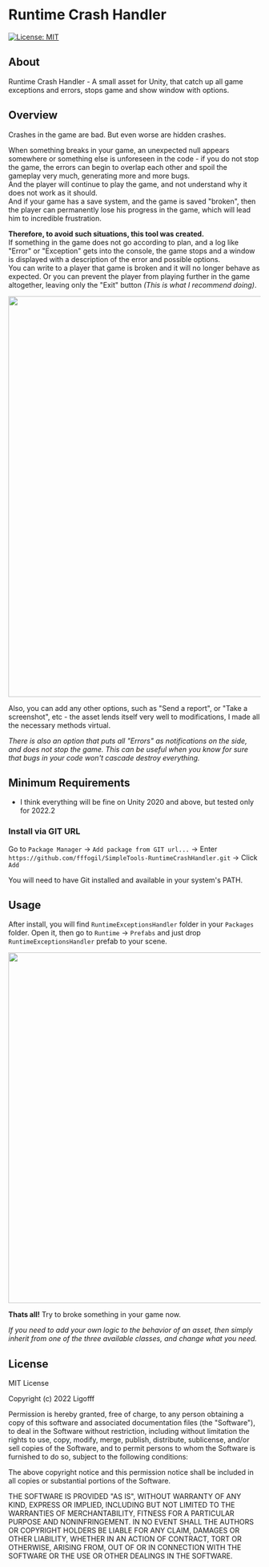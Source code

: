 # Runtime Crash Handler
[![License: MIT](https://img.shields.io/badge/License-MIT-blue.svg)](https://opensource.org/licenses/MIT)


## About
Runtime Crash Handler - A small asset for Unity, that catch up all game exceptions and errors, stops game and show window with options.<br />

## Overview
Crashes in the game are bad. But even worse are hidden crashes.

When something breaks in your game, an unexpected null appears somewhere or something else is unforeseen in the code - if you do not stop the game, the errors can begin to overlap each other and spoil the gameplay very much, generating more and more bugs.<br />
And the player will continue to play the game, and not understand why it does not work as it should.<br />
And if your game has a save system, and the game is saved "broken", then the player can permanently lose his progress in the game, which will lead him to incredible frustration.

**Therefore, to avoid such situations, this tool was created.**<br />
If something in the game does not go according to plan, and a log like "Error" or "Exception" gets into the console, the game stops and a window is displayed with a description of the error and possible options.<br />
You can write to a player that game is broken and it will no longer behave as expected. Or you can prevent the player from playing further in the game altogether, leaving only the "Exit" button *(This is what I recommend doing)*.<br />

<p align="center">
  <img width="800" src="https://user-images.githubusercontent.com/44195161/230169674-55394c54-e43a-4859-8871-b34a2e83dfc2.png">
</p>

Also, you can add any other options, such as "Send a report", or "Take a screenshot", etc - the asset lends itself very well to modifications, I made all the necessary methods virtual.

*There is also an option that puts all "Errors" as notifications on the side, and does not stop the game. This can be useful when you know for sure that bugs in your code won't cascade destroy everything.*

## Minimum Requirements
* I think everything will be fine on Unity 2020 and above, but tested only for 2022.2

### Install via GIT URL
Go to ```Package Manager``` -> ```Add package from GIT url...``` -> Enter ```https://github.com/fffogil/SimpleTools-RuntimeCrashHandler.git``` -> Click ```Add```

You will need to have Git installed and available in your system's PATH.

## Usage

After install, you will find ```RuntimeExceptionsHandler``` folder in your ```Packages``` folder.
Open it, then go to ```Runtime``` -> ```Prefabs``` and just drop ```RuntimeExceptionsHandler``` prefab to your scene.

<p align="center">
  <img width="700" src="https://user-images.githubusercontent.com/44195161/230177030-95b7d18a-7af6-4f48-83d6-76467eb07d01.png">
</p>

**Thats all!** Try to broke something in your game now.

*If you need to add your own logic to the behavior of an asset, then simply inherit from one of the three available classes, and change what you need.*

## License

MIT License

Copyright (c) 2022 Ligofff

Permission is hereby granted, free of charge, to any person obtaining
a copy of this software and associated documentation files (the
"Software"), to deal in the Software without restriction, including
without limitation the rights to use, copy, modify, merge, publish,
distribute, sublicense, and/or sell copies of the Software, and to
permit persons to whom the Software is furnished to do so, subject to
the following conditions:

The above copyright notice and this permission notice shall be
included in all copies or substantial portions of the Software.

THE SOFTWARE IS PROVIDED "AS IS", WITHOUT WARRANTY OF ANY KIND,
EXPRESS OR IMPLIED, INCLUDING BUT NOT LIMITED TO THE WARRANTIES OF
MERCHANTABILITY, FITNESS FOR A PARTICULAR PURPOSE AND
NONINFRINGEMENT. IN NO EVENT SHALL THE AUTHORS OR COPYRIGHT HOLDERS BE
LIABLE FOR ANY CLAIM, DAMAGES OR OTHER LIABILITY, WHETHER IN AN ACTION
OF CONTRACT, TORT OR OTHERWISE, ARISING FROM, OUT OF OR IN CONNECTION
WITH THE SOFTWARE OR THE USE OR OTHER DEALINGS IN THE SOFTWARE.
